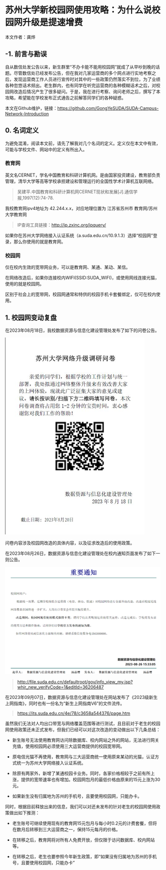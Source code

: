 # 苏州大学新校园网使用攻略：为什么说校园网升级是提速增费

本文作者：龚烨

## -1. 前言与勘误

自从数信处发公告以来，新生群里“不办卡能不能用校园网”就成了从早吵到晚的话题。尽管数信处已经发布公告，但在我对几家运营商的多个网点进行实地考察之后，发现运营商工作人员进行宣传时对其中的一些政策仍然落实不到位，为了业绩各种忽悠话术频出。老生群内，也有同学在听完运营商的各种模糊话术之后，对校园网改造后情况产生了很多疑问。于是，我在进行考察、询问老师之后，撰写了本攻略，希望能在学校发布正式通告之前解答同学们的各种疑惑。

本文在Github维护，链接：https://github.com/GongYeSUDA/SUDA-Campus-Network-Introduction

## 0. 名词定义

为避免混淆，阅读本文前，请先了解我对几个名词的定义。定义仅在本文中有效，可能与学校文件、网站中的定义有所出入。

### 教育网

英文名CERNET，学名中国教育和科研计算机网。是由国家投资建设，教育部负责管理，清华大学等高等学校承担建设和管理运行的全国性学术计算机互联网络。

> 吴建平.中国教育和科研计算机网CERNET现状和发展[J].通信学报,1997(12):74-78.

我校教育网ipv4地址为 42.244.x.x，对应地理位置为 江苏省苏州市 教育网/苏州大学教育网

> IP查询工具链接：http://ip.zxinc.org/ipquery/

如果你在苏州大学网络接入认证系统（a.suda.edu.cn/10.9.1.3）选择“校园网”登录，那么你使用的就是教育网。

### 校园网

仅在校内生效的宽带网业务，可以是教育网、某通、某动、某信。

在网络改造后，如果你连接校内WIFI(SSID:SUDA_WIFI)，或使用网线连接光猫，使用的就是校园网。

区别于社会上的宽带网，校园网通常和特供的校园手机卡套餐绑定，仅可在校内使用。

## 1. 校园网变动复盘

在2023年08月18日，我校数据资源与信息化建设管理处发布了如下的问卷公告。

![](1.jpg)

问卷内容涉及校园网改造的具体内容，以及征求改造后的使用政策。

在2023年08月26日，数据资源与信息化建设管理处在校内通知页面发布了如下一则公告。

![](2.png)

> http://file.suda.edu.cn/defaultroot/gov/info_view_my.jsp?whir_new_verifyCode=1&editId=36206487

在2023年09月07日，数据资源与信息化建设管理处在网站发布了《2023级新生上网指南》，同时也有一份名为“新生上网指南V6”的文件流传。

> https://its.suda.edu.cn/4e/78/c3658a544376/page.htm

虽然我们无法对人均出口带宽与网络覆盖范围等进行测试，且目前对于老生的校园网使用政策还未正式发布，但我们已经可以对这次改造的变动做出以下几条总结：

- 新生账号无法使用教育网访问除数据库、校内网站之外的网站，无法进行网关充值，使用校园网必须使用三大运营商提供的校园宽带网。

- 原电信光猫不再使用，教育网与三大运营商统一使用原来某动的光猫，认证方式统一为苏州大学网络接入认证系统。

- 除原有两家外，新增了某通校园卡业务。同时，各家价格相较于之前有所上涨，提供的宽带速率也有增加。校园网包月的最低价格由原来的15元上涨为30元。

- 如果新生没有归属地为苏州的手机号，且要使用校园网，只能办卡。

同时，根据目前释放出来的信息，我们可以对还未发布的针对老生的校园网使用政策做出如下推测：

- 老生账号可继续使用现有的教育网15元包月与每小时0.2元的计费套餐，但将在数月后转移到三大运营商之一，保持15元每月的价格。

- 在转移之后，教育网将对所有人免费开放，但仅限于访问数据库、校内网站等。

- 在转移之后，老生也要参照今年新生政策，即“如果没有归属地为苏州的手机号，且要使用校园网，只能办卡”